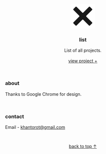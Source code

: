 <br />
<div align="center">
  <a href="#top">
    <img src="content/icons/shortcut.png" alt="logo" width="80" height="80">
  </a>

  <h3 align="center">list</h3>

  <p align="center">
    List of all projects.
    <br />
    <br />
    <a href="https://khantorot.github.io/list">view project +</a>
  </p>
</div>
<br />





### about

Thanks to Google Chrome for design.



<br />



### contact

Email - khantorot@gmail.com





<br />
<p align="center"><a href="#top">back to top ↑</a></p>
